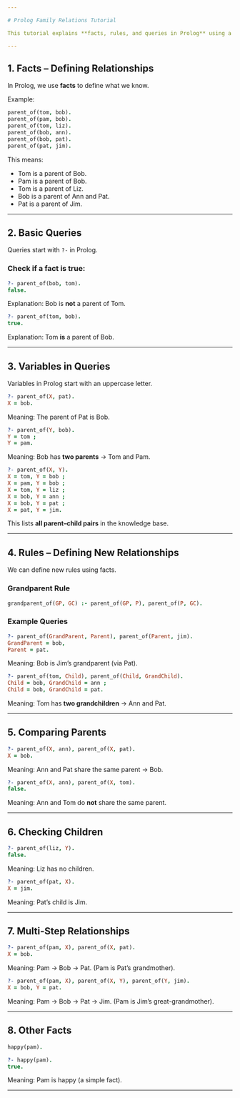 ```yaml
---

# Prolog Family Relations Tutorial

This tutorial explains **facts, rules, and queries in Prolog** using a simple family relationship example.

---
```


## 1. Facts – Defining Relationships

In Prolog, we use **facts** to define what we know.

Example:

```prolog
parent_of(tom, bob).
parent_of(pam, bob).
parent_of(tom, liz).
parent_of(bob, ann).
parent_of(bob, pat).
parent_of(pat, jim).
```

This means:

* Tom is a parent of Bob.
* Pam is a parent of Bob.
* Tom is a parent of Liz.
* Bob is a parent of Ann and Pat.
* Pat is a parent of Jim.

---

## 2. Basic Queries

Queries start with `?-` in Prolog.

### Check if a fact is true:

```prolog
?- parent_of(bob, tom).
false.
```

Explanation: Bob is **not** a parent of Tom.

```prolog
?- parent_of(tom, bob).
true.
```

Explanation: Tom **is** a parent of Bob.

---

## 3. Variables in Queries

Variables in Prolog start with an uppercase letter.

```prolog
?- parent_of(X, pat).
X = bob.
```

Meaning: The parent of Pat is Bob.

```prolog
?- parent_of(Y, bob).
Y = tom ;
Y = pam.
```

Meaning: Bob has **two parents** → Tom and Pam.

```prolog
?- parent_of(X, Y).
X = tom, Y = bob ;
X = pam, Y = bob ;
X = tom, Y = liz ;
X = bob, Y = ann ;
X = bob, Y = pat ;
X = pat, Y = jim.
```

This lists **all parent–child pairs** in the knowledge base.

---

## 4. Rules – Defining New Relationships

We can define new rules using facts.

### Grandparent Rule

```prolog
grandparent_of(GP, GC) :- parent_of(GP, P), parent_of(P, GC).
```

### Example Queries

```prolog
?- parent_of(GrandParent, Parent), parent_of(Parent, jim).
GrandParent = bob,
Parent = pat.
```

Meaning: Bob is Jim’s grandparent (via Pat).

```prolog
?- parent_of(tom, Child), parent_of(Child, GrandChild).
Child = bob, GrandChild = ann ;
Child = bob, GrandChild = pat.
```

Meaning: Tom has **two grandchildren** → Ann and Pat.

---

## 5. Comparing Parents

```prolog
?- parent_of(X, ann), parent_of(X, pat).
X = bob.
```

Meaning: Ann and Pat share the same parent → Bob.

```prolog
?- parent_of(X, ann), parent_of(X, tom).
false.
```

Meaning: Ann and Tom do **not** share the same parent.

---

## 6. Checking Children

```prolog
?- parent_of(liz, Y).
false.
```

Meaning: Liz has no children.

```prolog
?- parent_of(pat, X).
X = jim.
```

Meaning: Pat’s child is Jim.

---

## 7. Multi-Step Relationships

```prolog
?- parent_of(pam, X), parent_of(X, pat).
X = bob.
```

Meaning: Pam → Bob → Pat. (Pam is Pat’s grandmother).

```prolog
?- parent_of(pam, X), parent_of(X, Y), parent_of(Y, jim).
X = bob, Y = pat.
```

Meaning: Pam → Bob → Pat → Jim. (Pam is Jim’s great-grandmother).

---

## 8. Other Facts

```prolog
happy(pam).
```

```prolog
?- happy(pam).
true.
```

Meaning: Pam is happy (a simple fact).

---
